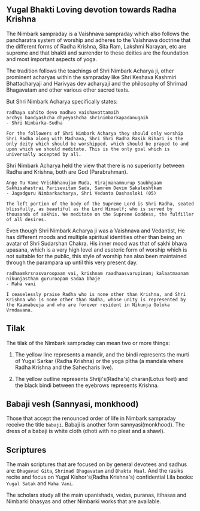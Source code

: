 ## Yugal Bhakti Loving devotion towards Radha Krishna

The Nimbark sampraday is a Vaishnava sampraday which also follows the pancharatra system of worship and adheres to the Vaishnava doctrine that the different forms of Radha Krishna, Sita Ram, Lakshmi Narayan, etc are supreme and that bhakti and surrender to these deities are the foundation and most important aspects of yoga.

The tradition follows the teachings of Shri Nimbark Acharya ji, other prominent acharyas within the sampraday like Shri Keshava Kashmiri Bhattacharyaji and Harivyas dev acharyaji and the philosophy of Shrimad Bhagavatam and other various other sacred texts. 

But Shri Nimbark Acharya specifically states:

```
radhaya sahito devo madhvo vaishavottamaih
archyo bandyashcha dhyeyashcha shrinimbarkapadanugaih
- Shri Nimbarka-Sudha

For the followers of Shri Nimbark Acharya they should only worship Shri Radha along with Madhava, Shri Shri Radha Rasik Bihari is the only deity which should be worshipped, which should be prayed to and upon which we should meditate. This is the only goal which is universally accepted by all. 

```

Shri Nimbark Acharya held the view that there is no superiority between Radha and Krishna, both are God (Parabrahman). 

```
Ange Tu Vame Vrishbhanujam Muda, Virajmanamnurup Saubhgaam
Sakhisahastrai Parisevitam Sada, Samrem Devim Sakaleshtkam
- Jagadguru Nimbarkacharya, Shri Vedanta Dashasloki (05)

The left portion of the body of the Supreme Lord is Shri Radha, seated blissfully, as beautiful as the Lord Himself; who is served by thousands of sakhis. We meditate on the Supreme Goddess, the fulfiller of all desires.
```

Even though Shri Nimbark Acharya ji was a Vaishnava and Vedantist, He has different moods and multiple spiritual identities other than being an avatar of Shri Sudarshan Chakra. His inner mood was that of sakhi bhava upasana, which is a very high level and esoteric form of worship which is not suitable for the public, this style of worship has also been maintained through the parampara up until this very present day.


```
radhaamkrsnasvaroopaam vai, krishnam raadhaasvarupinam; kalaatmaanam nikunjastham gururoopam sadaa bhaje
- Maha vani

I ceaselessly praise Radha who is none other than Krishna, and Shri Krishna who is none other than Radha, whose unity is represented by the Kaamabeeja and who are forever resident in Nikunja Goloka Vrndavana.
```

## Tilak
The tilak of the Nimbark sampraday can mean two or more things:

1. The yellow line represents a mandir, and the bindi represents the murti of Yugal Sarkar (Radha Krishna) or the yoga pītha (a mandala where Radha Krishna and the Sahecharis live). 

2. The yellow outline represents Shriji's(Radha's) charan(Lotus feet) and the black bindi between the eyebrows represents Krishna.

## Babaji vesh (Sannyasi, monkhood)
Those that accept the renounced order of life in Nimbark sampraday receive the title `babaji`. Babaji is another form sannyasi(monkhood). The dress of a babaji is white cloth (dhoti with no pleat and a shawl).

## Scriptures
The main scriptures that are focused on by general devotees and sadhus are: `Bhagavad Gita`, `Shrimad Bhagavatam` and `Bhakta Maal`. 
And the rasiks recite and focus on Yugal Kishor's(Radha Krishna's) confidential Lila books: `Yugal Satak` and `Maha Vani`.

The scholars study all the main upanishads, vedas, puranas, itihasas and Nimbarki bhasyas and other Nimbarki works that are available.